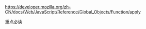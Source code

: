 https://developer.mozilla.org/zh-CN/docs/Web/JavaScript/Reference/Global_Objects/Function/apply

重点必读